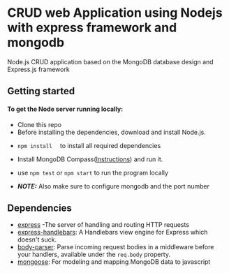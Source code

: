 # CRUD web Application using Nodejs with express framework and mongodb

Node.js CRUD application based on the MongoDB database design and Express.js framework

## Getting started
#### To get the Node server running locally:
- Clone this repo
- Before installing the dependencies, download and install Node.js.
  
 * ```npm install  ``` to install all required dependencies

* Install MongoDB Compass([Instructions](https://www.mongodb.com/products/compass)) and run it.
* use ```npm test``` or ```npm start``` to run the program locally

* ***NOTE:*** Also make sure to configure mongodb and the port number
  
## Dependencies
* [express](https://www.npmjs.com/package/express) -The server of handling and routing HTTP requests
* [express-handlebars](https://www.npmjs.com/package/express-handlebars): A Handlebars view engine for Express which doesn't suck.
* [body-parser](https://www.npmjs.com/package/body-parser): Parse incoming request bodies in a middleware before your handlers, available under the ```req.body``` property.
* [mongoose](https://www.npmjs.com/package/mongoose): For modeling and mapping MongoDB data to javascript
